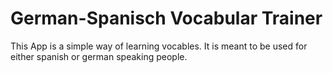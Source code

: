 # German-Spanisch Vocabular Trainer

This App is a simple way of learning vocables. It is meant to be used for either spanish or german speaking people.
